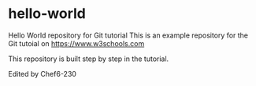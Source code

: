 # hello-world
Hello World repository for Git tutorial
This is an example repository for the Git tutoial on https://www.w3schools.com

This repository is built step by step in the tutorial.

Edited by Chef6-230
